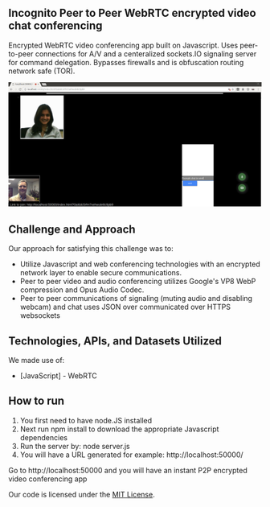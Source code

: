 ## Incognito Peer to Peer WebRTC encrypted video chat conferencing

Encrypted WebRTC video conferencing app built on Javascript.  Uses peer-to-peer connections for A/V and a centeralized sockets.IO signaling server for command delegation.  Bypasses firewalls and is obfuscation routing network safe (TOR).

![Screenshot](screenshot.png)

## Challenge and Approach

Our approach for satisfying this challenge was to:

- Utilize Javascript and web conferencing technologies with an encrypted network layer to enable secure communications.
- Peer to peer video and audio conferencing utilizes Google's VP8 WebP compression and Opus Audio Codec.
- Peer to peer communications of signaling (muting audio and disabling webcam) and chat uses JSON over communicated over HTTPS websockets

## Technologies, APIs, and Datasets Utilized

We made use of:
- [JavaScript] - WebRTC

## How to run

1) You first need to have node.JS installed
2) Next run npm install to download the appropriate Javascript dependencies
3) Run the server by: node server.js
4) You will have a URL generated for example: http://localhost:50000/

Go to http://localhost:50000 and you will have an instant P2P encrypted video conferencing app

Our code is licensed under the [MIT License](LICENSE.md).
